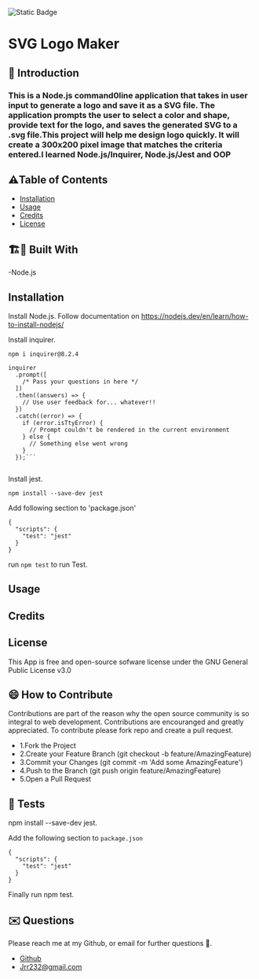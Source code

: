  
 
![Static Badge](https://img.shields.io/badge/license-GNU_General_Public_License_v3.0-yellow)


# SVG Logo Maker


## 🤔 Introduction

### This is a Node.js command0line application that takes in user input to generate a logo and save it as a SVG file. The application prompts the user to select a color and shape, provide text for the logo, and saves the generated SVG to a .svg file.This project will help me design logo quickly. It will create a 300x200 pixel image that matches the criteria entered.I learned Node.js/Inquirer, Node.js/Jest and OOP 




## ⚠️Table of Contents 
- [Installation](#installation)
- [Usage](#usage)
- [Credits](#credits)
- [License](#license)




## 🏗️🚧 Built With 

-Node.js







## Installation 

Install Node.js. Follow documentation on https://nodejs.dev/en/learn/how-to-install-nodejs/

Install inquirer. 

``` npm i inquirer@8.2.4 ```  

``` var inquirer = require('inquirer');
inquirer
  .prompt([
    /* Pass your questions in here */
  ])
  .then((answers) => {
    // Use user feedback for... whatever!!
  })
  .catch((error) => {
    if (error.isTtyError) {
      // Prompt couldn't be rendered in the current environment
    } else {
      // Something else went wrong
    }
  });```


```
Install jest. 

```npm install --save-dev jest```



Add following section to 'package.json'
```
{
  "scripts": {
    "test": "jest"
  }
}
```

run ``` npm test ``` to run Test.









## Usage







## Credits 





## License 
This App is free and open-source sofware license under the GNU General Public License v3.0





## 😄 How to Contribute
Contributions are part of the reason why the open source community is so integral to web development. Contributions are encouranged and greatly appreciated.
To contribute please fork repo and create a pull request.

- 1.Fork the Project
- 2.Create your Feature Branch (git checkout -b feature/AmazingFeature)
- 3.Commit your Changes (git commit -m 'Add some AmazingFeature')
- 4.Push to the Branch (git push origin feature/AmazingFeature)
- 5.Open a Pull Request





## 🧪 Tests 
npm install --save-dev jest. 

Add the following section to ```package.json```

```
{
  "scripts": {
    "test": "jest"
  }
}
```

Finally run npm test.





## ✉️ Questions 
Please reach me at my Github, or email for further questions 🐶. 
- [Github](https://github.com/Jrr1232)
- Jrr232@gmail.com



